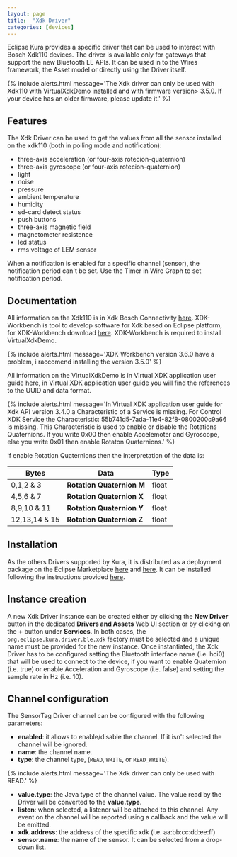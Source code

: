 ```yaml
---
layout: page
title:  "Xdk Driver"
categories: [devices]
---
```


Eclipse Kura provides a specific driver that can be used to interact with Bosch Xdk110 devices. The driver is available only for gateways that support the new Bluetooth LE APIs. 
It can be used in to the Wires framework, the Asset model or directly using the Driver itself.

{% include alerts.html message='The Xdk driver can only be used with Xdk110 with VirtualXdkDemo installed and with firmware version> 3.5.0. If your device has an older firmware, please update it.' %}

## Features

The Xdk Driver can be used to get the values from all the sensor installed on the xdk110 (both in polling mode and notification):
- three-axis acceleration (or four-axis rotecion-quaternion) 
- three-axis gyroscope (or four-axis rotecion-quaternion)
- light
- noise
- pressure
- ambient temperature
- humidity
- sd-card detect status
- push buttons
- three-axis magnetic field
- magnetometer resistence
- led status
- rms voltage of LEM sensor


When a notification is enabled for a specific channel (sensor), the notification period can't be set. Use the Timer in Wire Graph to set notification period.

## Documentation

All information on the Xdk110 is in Xdk Bosch Connectivity [here](https://xdk.bosch-connectivity.com/home). XDK-Workbench is tool to develop software for Xdk based on Eclipse platform, for XDK-Workbench download [here](https://xdk.bosch-connectivity.com/it/software-downloads). XDK-Workbench is required to install VirtualXdkDemo.

{% include alerts.html message='XDK-Workbench version 3.6.0 have a problem, i raccomend installing the version 3.5.0' %}

All information on the VirtualXdkDemo is in Virtual XDK application user guide [here](http://xdk.bosch-connectivity.com/xdk_docs/html/_x_d_k__v_i_r_t_u_a_l__x_d_k__a_p_p__u_s_e_r__g_u_i_d_e.html), in  Virtual XDK application user guide you will find the references to the UUID and data format. 

{% include alerts.html message='In Virtual XDK application user guide for Xdk API version 3.4.0 a Characteristic of a Service is missing. For Control XDK Service the Characteristic: 55b741d5-7ada-11e4-82f8-0800200c9a66 is missing. This Characteristic is used to enable or disable the Rotations Quaternions. If you write 0x00 then enable Accelemoter and Gyroscope, else you write 0x01 then enable Rotaton Quaternions.' %}

if enable Rotation Quaternions  then the interpretation of the data is:

Bytes | Data | Type
---------|---------- |----------
0,1,2 & 3|**Rotation Quaternion M**|float
4,5,6 & 7|**Rotation Quaternion X**|float
8,9,10 & 11|**Rotation Quaternion Y**|float
12,13,14 & 15|**Rotation Quaternion Z**|float
 
 
## Installation

As the others Drivers supported by Kura, it is distributed as a deployment package on the Eclipse Marketplace [here](https://marketplace.eclipse.org) and [here](https://marketplace.eclipse.org). It can be installed following the instructions provided [here](../admin/application-management.html#section-eclipse-kura-marketplace).

## Instance creation

A new Xdk Driver instance can be created either by clicking the **New Driver** button in the dedicated **Drivers and Assets** Web UI section or by clicking on the **+** button under **Services**. In both cases, the `org.eclipse.kura.driver.ble.xdk` factory must be selected and a unique name must be provided for the new instance. 
Once instantiated, the Xdk Driver has to be configured setting the Bluetooth interface name (i.e. hci0) that will be used to connect to the device, if you want to enable Quaternion (i.e. true) or enable Acceleration and Gyroscope (i.e. false) and setting the sample rate in Hz (i.e. 10). 

## Channel configuration

The SensorTag Driver channel can be configured with the following parameters:

- **enabled**: it allows to enable/disable the channel. If it isn't selected the channel will be ignored.
- **name**: the channel name.
- **type**: the channel type, (`READ`, `WRITE`, or `READ_WRITE`).

{% include alerts.html message='The Xdk driver can only be used with READ.' %}

- **value.type**: the Java type of the channel value. The value read by the Driver will be converted to the **value.type**.
- **listen**: when selected, a listener will be attached to this channel. Any event on the channel will be reported using a callback and the value will be emitted.
- **xdk.address**: the address of the specific xdk (i.e. aa:bb:cc:dd:ee:ff)
- **sensor.name**: the name of the sensor. It can be selected from a drop-down list.

